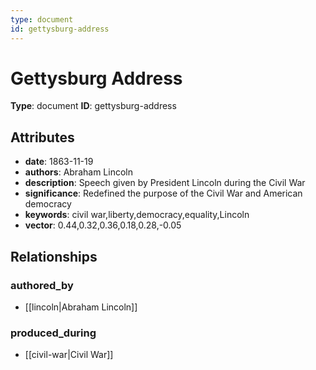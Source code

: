 ```yaml
---
type: document
id: gettysburg-address
---
```


# Gettysburg Address

**Type**: document
**ID**: gettysburg-address

## Attributes

- **date**: 1863-11-19
- **authors**: Abraham Lincoln
- **description**: Speech given by President Lincoln during the Civil War
- **significance**: Redefined the purpose of the Civil War and American democracy
- **keywords**: civil war,liberty,democracy,equality,Lincoln
- **vector**: 0.44,0.32,0.36,0.18,0.28,-0.05

## Relationships

### authored_by

- [[lincoln|Abraham Lincoln]]

### produced_during

- [[civil-war|Civil War]]

